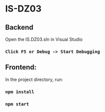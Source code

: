 # IS-DZ03

## Backend

Open the IS.DZ03.sln in Visual Studio
### `Click F5 or Debug -> Start Debugging`

## Frontend:

In the project directory, run:
### `npm install`
### `npm start`